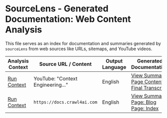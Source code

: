 # SourceLens - Generated Documentation: Web Content Analysis

This file serves as an index for documentation and summaries generated by `sourceLens` from web sources like URLs, sitemaps, and YouTube videos.

| Analysis Context | Source URL / Content              | Output Language | Generated Documentation                                                                                                                                                                                                                           | SourceLens Command                                                                                             |
|------------------|-----------------------------------|-----------------|---------------------------------------------------------------------------------------------------------------------------------------------------------------------------------------------------------------------------------------------------|----------------------------------------------------------------------------------------------------------------|
| [Run Context](../tests/web/yt_context-engineering-is-the-new-vibe-coding-learn/web_index_yt_context_eng.md) | YouTube: "Context Engineering..." | English         | [View Summary](./20250704_1445_yt_context-engineering-is-the-new-vibe-coding-learn/web_summary_index.md) <br> [Page Content](./20250704_1445_yt_context-engineering-is-the-new-vibe-coding-learn/page_content/pg_context-engineering-is-the-new-vibe-coding-learn-this-now.md) <br> [Final Transcript](./20250704_1445_yt_context-engineering-is-the-new-vibe-coding-learn/transcripts/ts_context-engineering-is-the-new-vibe-coding-learn-this-now_English_final.md) | `sourcelens web --crawl-file "https://youtube.com/watch?v=Egeuql3Lrzg..."`                                   |
| [Run Context](../tests/web/web_docs_crawl4ai_com/web_index_crawl4ai_com.md) | `https://docs.crawl4ai.com`         | English         | [View Summary](./20250704_1451_web_docs_crawl4ai_com/web_summary_index.md) <br> [Page: Blog](./20250704_1451_web_docs_crawl4ai_com/page_content/h1_blog.md) <br> [Page: Index](./20250704_1451_web_docs_crawl4ai_com/page_content/h1_index.md)       | `sourcelens web --crawl-url "https://docs.crawl4ai.com/core/cli/"`                                           |

